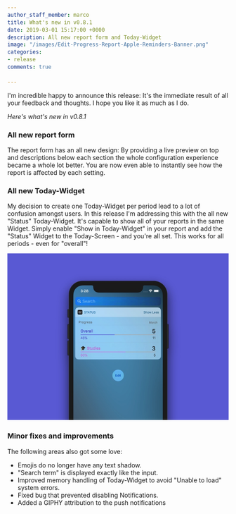 ```yaml
---
author_staff_member: marco
title: What's new in v0.8.1
date: 2019-03-01 15:17:00 +0000
description: All new report form and Today-Widget
image: "/images/Edit-Progress-Report-Apple-Reminders-Banner.png"
categories:
- release
comments: true

---
```

I'm incredible happy to announce this release: It's the immediate result of all your feedback and thoughts. I hope you like it as much as I do.

_Here's what's new in v0.8.1_

### All new report form

The report form has an all new design: By providing a live preview on top and descriptions below each section the whole configuration experience became a whole lot better. You are now even able to instantly see how the report is affected by each setting.

### All new Today-Widget

My decision to create one Today-Widget per period lead to a lot of confusion amongst users. In this release I'm addressing this with the all new "Status" Today-Widget. It's capable to show all of your reports in the same Widget. Simply enable "Show in Today-Widget" in your report and add the "Status" Widget to the Today-Screen - and you're all set. This works for all periods - even for "overall"!

![](/images/Progress-for-Apple-Reminders-Widget-Banner.jpg)

### Minor fixes and improvements

The following areas also got some love:

* Emojis do no longer have any text shadow.
* "Search term" is displayed exactly like the input.
* Improved memory handling of Today-Widget to avoid "Unable to load" system errors.
* Fixed bug that prevented disabling Notifications.
* Added a GIPHY attribution to the push notifications
